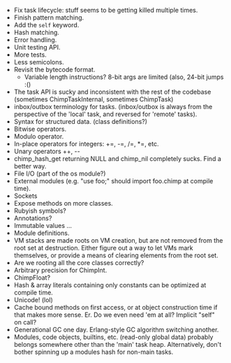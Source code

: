* Fix task lifecycle: stuff seems to be getting killed multiple times.
* Finish pattern matching.
* Add the `self` keyword.
* Hash matching.
* Error handling.
* Unit testing API.
* More tests.
* Less semicolons.
* Revisit the bytecode format.
  - Variable length instructions? 8-bit args are limited (also, 24-bit jumps :()
* The task API is sucky and inconsistent with the rest of the codebase
  (sometimes ChimpTaskInternal, sometimes ChimpTask)
* inbox/outbox terminology for tasks.
  (inbox/outbox is always from the perspective of the 'local' task, and
   reversed for 'remote' tasks).
* Syntax for structured data. (class definitions?)
* Bitwise operators.
* Modulo operator.
* In-place operators for integers: +=, -=, /=, \*=, etc.
* Unary operators ++, --
* chimp_hash_get returning NULL and chimp\_nil completely sucks.
  Find a better way.
* File I/O (part of the os module?)
* External modules (e.g. "use foo;" should import foo.chimp at compile time).
* Sockets
* Expose methods on more classes.
* Rubyish symbols?
* Annotations?
* Immutable values ...
* Module definitions.
* VM stacks are made roots on VM creation, but are not removed from the root
  set at destruction. Either figure out a way to let VMs mark themselves, or
  provide a means of clearing elements from the root set.
* Are we rooting all the core classes correctly?
* Arbitrary precision for ChimpInt.
* ChimpFloat?
* Hash & array literals containing only constants can be optimized at compile time.
* Unicode! (lol)
* Cache bound methods on first access, or at object construction time if
  that makes more sense. Er. Do we even need 'em at all?
  Implicit "self" on call?
* Generational GC one day. Erlang-style GC algorithm switching another.
* Modules, code objects, builtins, etc. (read-only global data) probably
  belongs somewhere other than the 'main' task heap. Alternatively, don't
  bother spinning up a modules hash for non-main tasks.
